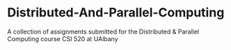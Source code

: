# Distributed-And-Parallel-Computing
A collection of assignments submitted for the Distributed &amp; Parallel Computing course CSI 520 at UAlbany
